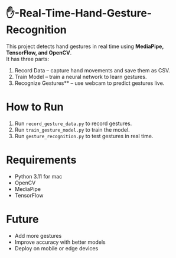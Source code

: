 # ✋-Real-Time-Hand-Gesture-Recognition

This project detects hand gestures in real time using **MediaPipe, TensorFlow, and OpenCV**.  
It has three parts:  
1. Record Data – capture hand movements and save them as CSV.  
2. Train Model – train a neural network to learn gestures.  
3. Recognize Gestures** – use webcam to predict gestures live.

# How to Run
1. Run `record_gesture_data.py` to record gestures.  
2. Run `train_gesture_model.py` to train the model.  
3. Run `gesture_recognition.py` to test gestures in real time.  

# Requirements
- Python 3.11 for mac  
- OpenCV  
- MediaPipe  
- TensorFlow  

# Future
- Add more gestures  
- Improve accuracy with better models  
- Deploy on mobile or edge devices  
